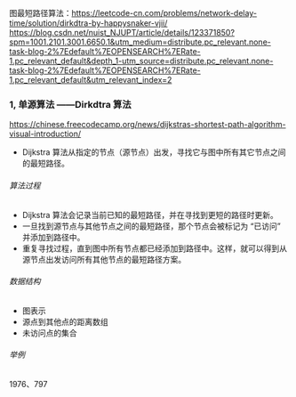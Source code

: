 图最短路径算法：https://leetcode-cn.com/problems/network-delay-time/solution/dirkdtra-by-happysnaker-vjii/
https://blog.csdn.net/nuist_NJUPT/article/details/123371850?spm=1001.2101.3001.6650.1&utm_medium=distribute.pc_relevant.none-task-blog-2%7Edefault%7EOPENSEARCH%7ERate-1.pc_relevant_default&depth_1-utm_source=distribute.pc_relevant.none-task-blog-2%7Edefault%7EOPENSEARCH%7ERate-1.pc_relevant_default&utm_relevant_index=2

### 1, 单源算法 ——Dirkdtra 算法
https://chinese.freecodecamp.org/news/dijkstras-shortest-path-algorithm-visual-introduction/
- Dijkstra 算法从指定的节点（源节点）出发，寻找它与图中所有其它节点之间的最短路径。
###### 算法过程
- Dijkstra 算法会记录当前已知的最短路径，并在寻找到更短的路径时更新。
- 一旦找到源节点与其他节点之间的最短路径，那个节点会被标记为 “已访问” 并添加到路径中。
- 重复寻找过程，直到图中所有节点都已经添加到路径中。这样，就可以得到从源节点出发访问所有其他节点的最短路径方案。

###### 数据结构
- 图表示
- 源点到其他点的距离数组
- 未访问点的集合

###### 举例
1976、797


